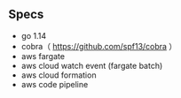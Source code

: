 ## Specs
- go 1.14
- cobra（ https://github.com/spf13/cobra ）
- aws fargate
- aws cloud watch event (fargate batch)
- aws cloud formation
- aws code pipeline
